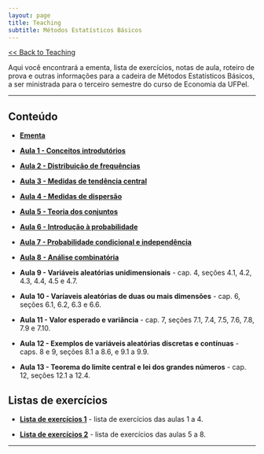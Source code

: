 ```yaml
---
layout: page
title: Teaching
subtitle: Métodos Estatísticos Básicos
---
```


[<< Back to Teaching](/teaching)

Aqui você encontrará a ementa, lista de exercícios, notas de aula, roteiro de prova e outras informações para a cadeira de Métodos Estatísticos Básicos, a ser ministrada para o terceiro semestre do curso de Economia da UFPel.

---

## Conteúdo

- **[Ementa](/files/basicstat.pdf)**

- **[Aula 1 - Conceitos introdutórios](/files/1-stat.pdf)**

- **[Aula 2 - Distribuição de frequências](/files/2-stat.pdf)**

- **[Aula 3 - Medidas de tendência central](/files/3-stat.pdf)**

- **[Aula 4 - Medidas de dispersão](/files/4-stat.pdf)**

- **[Aula 5 - Teoria dos conjuntos](/files/5-stat.pdf)**

- **[Aula 6 - Introdução à probabilidade](/files/6-stat.pdf)**

- **[Aula 7 - Probabilidade condicional e independência](/files/7-stat.pdf)**

- **[Aula 8 - Análise combinatória](/files/8-stat.pdf)**

- **Aula 9 - Variáveis aleatórias unidimensionais** - cap. 4, seções 4.1, 4.2, 4.3, 4.4, 4.5 e 4.7.

- **Aula 10 - Varíaveis aleatórias de duas ou mais dimensões** - cap. 6, seções 6.1, 6.2, 6.3 e 6.6.

- **Aula 11 - Valor esperado e variância** - cap. 7, seções 7.1, 7.4, 7.5, 7.6, 7.8, 7.9 e 7.10.

- **Aula 12 - Exemplos de variáveis aleatórias discretas e contínuas** - caps. 8 e 9, seções 8.1 a 8.6, e 9.1 a 9.9.

- **Aula 13 - Teorema do limite central e lei dos grandes números** - cap. 12, seções 12.1 a 12.4.

## Listas de exercícios

- **[Lista de exercícios 1](/files/statexercicios1.pdf)** - lista de exercícios das aulas 1 a 4.

- **[Lista de exercícios 2](/files/statexercicios2.pdf)** - lista de exercícios das aulas 5 a 8.

---